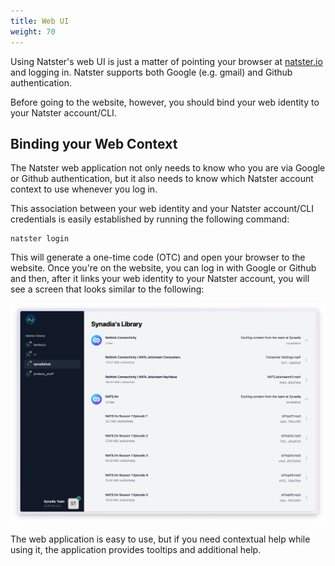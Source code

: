 ```yaml
---
title: Web UI
weight: 70
---
```


Using Natster's web UI is just a matter of pointing your browser at [natster.io](https://natster.io) and logging in. Natster supports both Google (e.g. gmail) and Github authentication.

Before going to the website, however, you should bind your web identity to your Natster account/CLI.

## Binding your Web Context
The Natster web application not only needs to know who you are via Google or Github authentication, but it also needs to know which Natster account context to use whenever you log in.

This association between your web identity and your Natster account/CLI credentials is easily established by running the following command:

```
natster login
```

This will generate a one-time code (OTC) and open your browser to the website. Once you're on the website, you can log in with Google or Github and then, after it links your web identity to your Natster account, you will see a screen that looks similar to the following:

![natster UI](/assets/natster_screen.png)

The web application is easy to use, but if you need contextual help while using it, the application provides tooltips and additional help.

